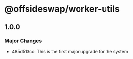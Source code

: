 # @offsideswap/worker-utils

## 1.0.0

### Major Changes

- 485d513cc: This is the first major upgrade for the system
